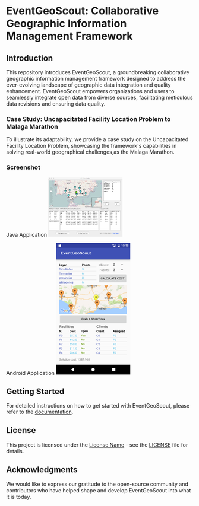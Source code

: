 # EventGeoScout: Collaborative Geographic Information Management Framework


## Introduction

This repository introduces EventGeoScout, a groundbreaking collaborative geographic information management framework designed to address the ever-evolving landscape of geographic data integration and quality enhancement. EventGeoScout empowers organizations and users to seamlessly integrate open data from diverse sources, facilitating meticulous data revisions and ensuring data quality.


### Case Study: Uncapacitated Facility Location Problem to Malaga Marathon

To illustrate its adaptability, we provide a case study on the Uncapacitated Facility Location Problem, showcasing the framework's capabilities in solving real-world geographical challenges,as the Malaga Marathon.

### Screenshot

Java Application
<img src="./ScreenShot/UFLPClient.png" alt="Java" width="200" >

Android Application 
<img src="./ScreenShot/UFLPAndroid.png" alt="Android" width="200">

## Getting Started

For detailed instructions on how to get started with EventGeoScout, please refer to the [documentation](link-to-documentation).

## License

This project is licensed under the [License Name](link-to-license) - see the [LICENSE](LICENSE) file for details.

## Acknowledgments

We would like to express our gratitude to the open-source community and contributors who have helped shape and develop EventGeoScout into what it is today.


